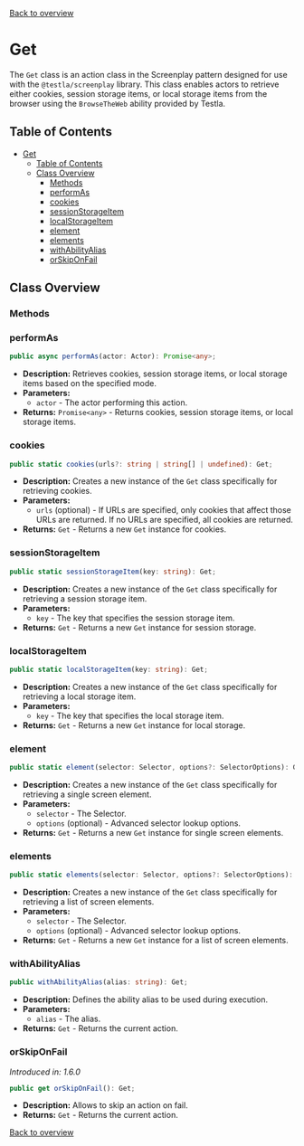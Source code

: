 [Back to overview](../../screenplay_elements.md)

# Get

The `Get` class is an action class in the Screenplay pattern designed for use with the `@testla/screenplay` library. This class enables actors to retrieve either cookies, session storage items, or local storage items from the browser using the `BrowseTheWeb` ability provided by Testla.

## Table of Contents

- [Get](#get)
  - [Table of Contents](#table-of-contents)
  - [Class Overview](#class-overview)
    - [Methods](#methods)
    - [performAs](#performas)
    - [cookies](#cookies)
    - [sessionStorageItem](#sessionstorageitem)
    - [localStorageItem](#localstorageitem)
    - [element](#element)
    - [elements](#elements)
    - [withAbilityAlias](#withabilityalias)
    - [orSkipOnFail](#orskiponfail)

## Class Overview

### Methods

### performAs

```typescript
public async performAs(actor: Actor): Promise<any>;
```

- **Description:** Retrieves cookies, session storage items, or local storage items based on the specified mode.
- **Parameters:**
  - `actor` - The actor performing this action.
- **Returns:** `Promise<any>` - Returns cookies, session storage items, or local storage items.

### cookies

```typescript
public static cookies(urls?: string | string[] | undefined): Get;
```

- **Description:** Creates a new instance of the `Get` class specifically for retrieving cookies.
- **Parameters:**
  - `urls` (optional) - If URLs are specified, only cookies that affect those URLs are returned. If no URLs are specified, all cookies are returned.
- **Returns:** `Get` - Returns a new `Get` instance for cookies.

### sessionStorageItem

```typescript
public static sessionStorageItem(key: string): Get;
```

- **Description:** Creates a new instance of the `Get` class specifically for retrieving a session storage item.
- **Parameters:**
  - `key` - The key that specifies the session storage item.
- **Returns:** `Get` - Returns a new `Get` instance for session storage.

### localStorageItem

```typescript
public static localStorageItem(key: string): Get;
```

- **Description:** Creates a new instance of the `Get` class specifically for retrieving a local storage item.
- **Parameters:**
  - `key` - The key that specifies the local storage item.
- **Returns:** `Get` - Returns a new `Get` instance for local storage.

### element

```typescript
public static element(selector: Selector, options?: SelectorOptions): Get;
```

- **Description:** Creates a new instance of the `Get` class specifically for retrieving a single screen element.
- **Parameters:**
  - `selector` - The Selector.
  - `options` (optional) - Advanced selector lookup options.
- **Returns:** `Get` - Returns a new `Get` instance for single screen elements.

### elements

```typescript
public static elements(selector: Selector, options?: SelectorOptions): Get;
```

- **Description:** Creates a new instance of the `Get` class specifically for retrieving a list of screen elements.
- **Parameters:**
  - `selector` - The Selector.
  - `options` (optional) - Advanced selector lookup options.
- **Returns:** `Get` - Returns a new `Get` instance for a list of screen elements.

### withAbilityAlias

```typescript
public withAbilityAlias(alias: string): Get;
```

- **Description:** Defines the ability alias to be used during execution.
- **Parameters:**
  - `alias` - The alias.
- **Returns:** `Get` - Returns the current action.

### orSkipOnFail

*Introduced in: 1.6.0*

```typescript
public get orSkipOnFail(): Get;
```

- **Description:** Allows to skip an action on fail.
- **Returns:** `Get` - Returns the current action.

[Back to overview](../../screenplay_elements.md)